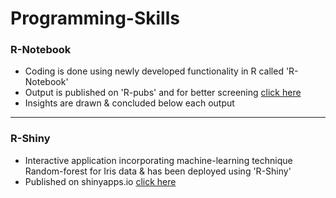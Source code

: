 # Programming-Skills

### R-Notebook
* Coding is done using newly developed functionality in R called 'R-Notebook'
* Output is published on 'R-pubs' and for better screening [click here](http://rpubs.com/YashwanthRPubs/243495)
* Insights are drawn & concluded below each output

---

### R-Shiny
* Interactive application incorporating machine-learning technique Random-forest for Iris data & has been deployed using 'R-Shiny'
* Published on shinyapps.io [click here](https://yashwanthgowda-741988.shinyapps.io/apps/)
